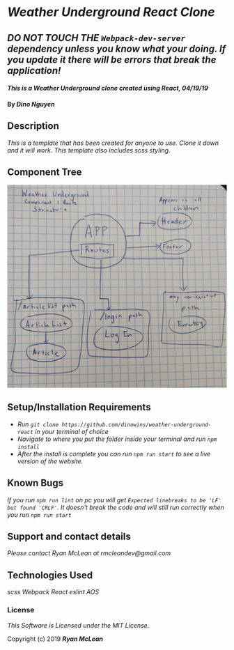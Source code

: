 # _Weather Underground React Clone_

## _DO NOT TOUCH THE `Webpack-dev-server` dependency unless you know what your doing. If you update it there will be errors that break the application!_

#### _This is a Weather Underground clone created using React, 04/19/19_

#### By _**Dino Nguyen**_

## Description

_This is a template that has been created for anyone to use. Clone it down and it will work. This template also includes scss styling._

## Component Tree

![alt text](src/assets/images/comp-tree.jpg)

## Setup/Installation Requirements

* _Run `git clone https://github.com/dinowins/weather-underground-react` in your terminal of choice_
* _Navigate to where you put the folder inside your terminal and run `npm install`_
* _After the install is complete you can run `npm run start` to see a live version of the website._


## Known Bugs

_If you run `npm run lint` on pc you will get `Expected linebreaks to be 'LF' but found 'CRLF'`. It doesn't break the code and will still run correctly when you run `npm run start`_

## Support and contact details

_Please contact Ryan McLean at rmcleandev@gmail.com_

## Technologies Used

_scss_
_Webpack_
_React_
_eslint_
_AOS_

### License

*This Software is Licensed under the MIT License.*

Copyright (c) 2019 **_Ryan McLean_**
